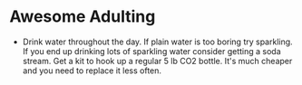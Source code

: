 # Awesome Adulting

* Drink water throughout the day. If plain water is too boring try sparkling. If you end up drinking lots of sparkling water consider getting a soda stream. Get a kit to hook up a regular 5 lb CO2 bottle. It's much cheaper and you need to replace it less often. 
